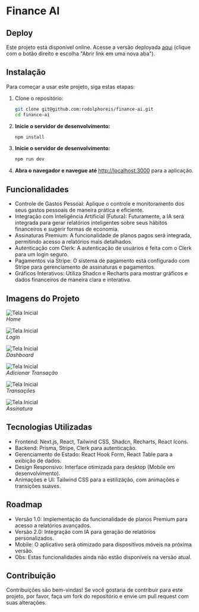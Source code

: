# Finance AI

## Deploy
Este projeto está disponível online. Acesse a versão deployada [aqui](https://finance-ai-theta.vercel.app/login) (clique com o botão direito e escolha "Abrir link em uma nova aba").

## Instalação
Para começar a usar este projeto, siga estas etapas:

1. Clone o repositório:
   ```bash
   git clone git@github.com:rodolphoreis/finance-ai.git
   cd finance-ai
   
   ```

2. **Inicie o servidor de desenvolvimento:**

   ```bash
   npm install

   ```

3. **Inicie o servidor de desenvolvimento:**
    ```bash
   npm run dev

   ```
   

4. **Abra o navegador e navegue até** [http://localhost:3000](http://localhost:3000) para a aplicação.



## Funcionalidades

- Controle de Gastos Pessoal: Aplique o controle e monitoramento dos seus gastos pessoais de maneira prática e eficiente.
- Integração com Inteligência Artificial (Futura): Futuramente, a IA será integrada para gerar relatórios inteligentes sobre seus hábitos financeiros e sugerir formas de economia.
- Assinaturas Premium: A funcionalidade de planos pagos será integrada, permitindo acesso a relatórios mais detalhados.
- Autenticação com Clerk: A autenticação de usuários é feita com o Clerk para um login seguro.
- Pagamentos via Stripe: O sistema de pagamento está configurado com Stripe para gerenciamento de assinaturas e pagamentos.
- Gráficos Interativos: Utiliza Shadcn e Recharts para mostrar gráficos e dados financeiros de maneira clara e interativa.

## Imagens do Projeto

![Tela Inicial](public/img/1.png)  
_Home_

![Tela Inicial](public/img/2.png)  
_Login_

![Tela Inicial](public/img/3.png)  
_Dashboard_


![Tela Inicial](public/img/4.png)  
_Adicionar Transação_

![Tela Inicial](public/img/5.png)  
_Transações_

![Tela Inicial](public/img/6.png)  
_Assinatura_




##  Tecnologias Utilizadas

- Frontend: Next.js, React, Tailwind CSS, Shadcn, Recharts, React Icons.
- Backend: Prisma, Stripe, Clerk para autenticação.
- Gerenciamento de Estado: React Hook Form, React Table para a exibição de dados.
- Design Responsivo: Interface otimizada para desktop (Mobile em desenvolvimento).
- Animações e UI: Tailwind CSS para a estilização, com animações e transições suaves.

## Roadmap

- Versão 1.0: Implementação da funcionalidade de planos Premium para acesso a relatórios avançados.
- Versão 2.0: Integração com IA para geração de relatórios personalizados.
- Mobile: O aplicativo será otimizado para dispositivos móveis na próxima versão.
- Obs: Estas funcionalidades ainda não estão disponíveis na versão atual.

## Contribuição

Contribuições são bem-vindas! Se você gostaria de contribuir para este projeto, por favor, faça um fork do repositório e envie um pull request com suas alterações.
